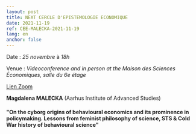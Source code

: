 ```yaml
---
layout: post
title: NEXT CERCLE D'EPISTEMOLOGIE ECONOMIQUE
date: 2021-11-19
ref: CEE-MALECKA-2021-11-19
lang: en
anchor: false
---
```


<i class="fas fa-table"></i> Date : _25 novembre_ à _18h_

<i class="fas fa-map-marked"></i> Venue : _Videoconference and in person at the Maison des Sciences Économiques, salle du 6e étage_

<i class="fas fa-video"></i> [Lien Zoom]( https://zoom.univ-paris1.fr/j/96444769746?pwd=Y05YU21KZWtYb1ZBMUhjWFBoeWhQZz09)

**Magdalena MALECKA** (Aarhus Institute of Advanced Studies)

####  "On the cyborg origins of behavioural economics and its prominence in policymaking. Lessons from feminist philosophy of science, STS & Cold War history of behavioural science"
